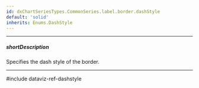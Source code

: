```yaml
---
id: dxChartSeriesTypes.CommonSeries.label.border.dashStyle
default: 'solid'
inherits: Enums.DashStyle
---
```

---
##### shortDescription
Specifies the dash style of the border.

---
#include dataviz-ref-dashstyle